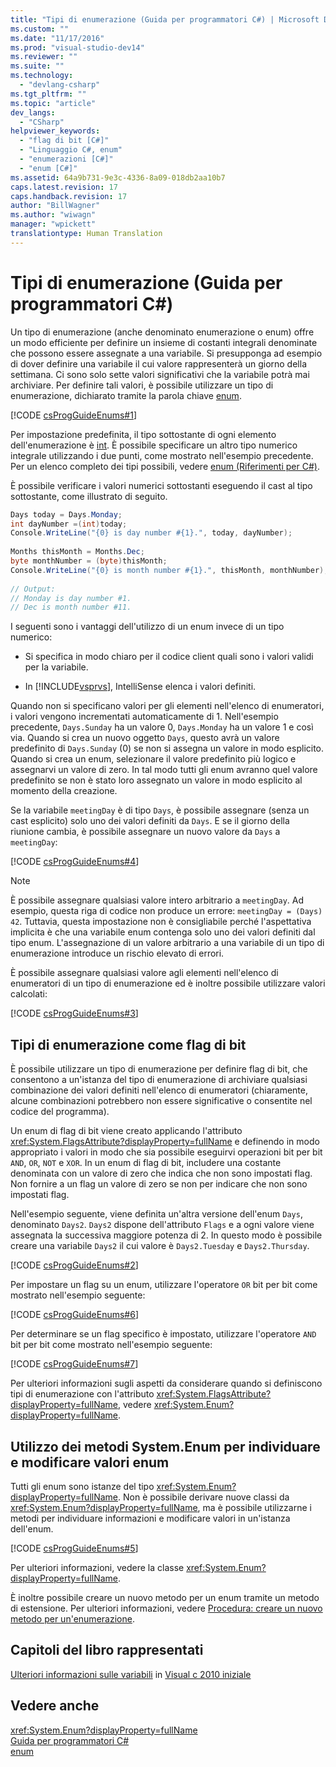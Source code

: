 ```yaml
---
title: "Tipi di enumerazione (Guida per programmatori C#) | Microsoft Docs"
ms.custom: ""
ms.date: "11/17/2016"
ms.prod: "visual-studio-dev14"
ms.reviewer: ""
ms.suite: ""
ms.technology: 
  - "devlang-csharp"
ms.tgt_pltfrm: ""
ms.topic: "article"
dev_langs: 
  - "CSharp"
helpviewer_keywords: 
  - "flag di bit [C#]"
  - "Linguaggio C#, enum"
  - "enumerazioni [C#]"
  - "enum [C#]"
ms.assetid: 64a9b731-9e3c-4336-8a09-018db2aa10b7
caps.latest.revision: 17
caps.handback.revision: 17
author: "BillWagner"
ms.author: "wiwagn"
manager: "wpickett"
translationtype: Human Translation
---
```

# Tipi di enumerazione (Guida per programmatori C#)
Un tipo di enumerazione \(anche denominato enumerazione o enum\) offre un modo efficiente per definire un insieme di costanti integrali denominate che possono essere assegnate a una variabile.  Si presupponga ad esempio di dover definire una variabile il cui valore rappresenterà un giorno della settimana.  Ci sono solo sette valori significativi che la variabile potrà mai archiviare.  Per definire tali valori, è possibile utilizzare un tipo di enumerazione, dichiarato tramite la parola chiave [enum](../../csharp/language-reference/keywords/enum.md).  
  
 [!CODE [csProgGuideEnums#1](../CodeSnippet/VS_Snippets_VBCSharp/csProgGuideEnums#1)]  
  
 Per impostazione predefinita, il tipo sottostante di ogni elemento dell'enumerazione è [int](../../csharp/language-reference/keywords/int.md).  È possibile specificare un altro tipo numerico integrale utilizzando i due punti, come mostrato nell'esempio precedente.  Per un elenco completo dei tipi possibili, vedere [enum \(Riferimenti per C\#\)](../../csharp/language-reference/keywords/enum.md).  
  
 È possibile verificare i valori numerici sottostanti eseguendo il cast al tipo sottostante, come illustrato di seguito.  
  
```c#  
Days today = Days.Monday;  
int dayNumber =(int)today;  
Console.WriteLine("{0} is day number #{1}.", today, dayNumber);  
  
Months thisMonth = Months.Dec;  
byte monthNumber = (byte)thisMonth;  
Console.WriteLine("{0} is month number #{1}.", thisMonth, monthNumber);  
  
// Output:  
// Monday is day number #1.  
// Dec is month number #11.  
```  
  
 I seguenti sono i vantaggi dell'utilizzo di un enum invece di un tipo numerico:  
  
-   Si specifica in modo chiaro per il codice client quali sono i valori validi per la variabile.  
  
-   In [!INCLUDE[vsprvs](../../csharp/includes/vsprvs_md.md)], IntelliSense elenca i valori definiti.  
  
 Quando non si specificano valori per gli elementi nell'elenco di enumeratori, i valori vengono incrementati automaticamente di 1.  Nell'esempio precedente, `Days.Sunday` ha un valore 0, `Days.Monday` ha un valore 1 e così via.  Quando si crea un nuovo oggetto `Days`, questo avrà un valore predefinito di `Days.Sunday` \(0\) se non si assegna un valore in modo esplicito.  Quando si crea un enum, selezionare il valore predefinito più logico e assegnarvi un valore di zero.  In tal modo tutti gli enum avranno quel valore predefinito se non è stato loro assegnato un valore in modo esplicito al momento della creazione.  
  
 Se la variabile `meetingDay` è di tipo `Days`, è possibile assegnare \(senza un cast esplicito\) solo uno dei valori definiti da `Days`.  E se il giorno della riunione cambia, è possibile assegnare un nuovo valore da `Days` a `meetingDay`:  
  
 [!CODE [csProgGuideEnums#4](../CodeSnippet/VS_Snippets_VBCSharp/csProgGuideEnums#4)]  
  
> [!NOTE]
>  È possibile assegnare qualsiasi valore intero arbitrario a `meetingDay`.  Ad esempio, questa riga di codice non produce un errore: `meetingDay = (Days) 42`.  Tuttavia, questa impostazione non è consigliabile perché l'aspettativa implicita è che una variabile enum contenga solo uno dei valori definiti dal tipo enum.  L'assegnazione di un valore arbitrario a una variabile di un tipo di enumerazione introduce un rischio elevato di errori.  
  
 È possibile assegnare qualsiasi valore agli elementi nell'elenco di enumeratori di un tipo di enumerazione ed è inoltre possibile utilizzare valori calcolati:  
  
 [!CODE [csProgGuideEnums#3](../CodeSnippet/VS_Snippets_VBCSharp/csProgGuideEnums#3)]  
  
## Tipi di enumerazione come flag di bit  
 È possibile utilizzare un tipo di enumerazione per definire flag di bit, che consentono a un'istanza del tipo di enumerazione di archiviare qualsiasi combinazione dei valori definiti nell'elenco di enumeratori  \(chiaramente, alcune combinazioni potrebbero non essere significative o consentite nel codice del programma\).  
  
 Un enum di flag di bit viene creato applicando l'attributo <xref:System.FlagsAttribute?displayProperty=fullName> e definendo in modo appropriato i valori in modo che sia possibile eseguirvi operazioni bit per bit `AND`, `OR`, `NOT` e `XOR`.  In un enum di flag di bit, includere una costante denominata con un valore di zero che indica che non sono impostati flag. Non fornire a un flag un valore di zero se non per indicare che non sono impostati flag.  
  
 Nell'esempio seguente, viene definita un'altra versione dell'enum `Days`, denominato `Days2`.  `Days2` dispone dell'attributo `Flags` e a ogni valore viene assegnata la successiva maggiore potenza di 2.  In questo modo è possibile creare una variabile `Days2` il cui valore è `Days2.Tuesday` e `Days2.Thursday`.  
  
 [!CODE [csProgGuideEnums#2](../CodeSnippet/VS_Snippets_VBCSharp/csProgGuideEnums#2)]  
  
 Per impostare un flag su un enum, utilizzare l'operatore `OR` bit per bit come mostrato nell'esempio seguente:  
  
 [!CODE [csProgGuideEnums#6](../CodeSnippet/VS_Snippets_VBCSharp/csProgGuideEnums#6)]  
  
 Per determinare se un flag specifico è impostato, utilizzare l'operatore `AND` bit per bit come mostrato nell'esempio seguente:  
  
 [!CODE [csProgGuideEnums#7](../CodeSnippet/VS_Snippets_VBCSharp/csProgGuideEnums#7)]  
  
 Per ulteriori informazioni sugli aspetti da considerare quando si definiscono tipi di enumerazione con l'attributo <xref:System.FlagsAttribute?displayProperty=fullName>, vedere <xref:System.Enum?displayProperty=fullName>.  
  
## Utilizzo dei metodi System.Enum per individuare e modificare valori enum  
 Tutti gli enum sono istanze del tipo <xref:System.Enum?displayProperty=fullName>.  Non è possibile derivare nuove classi da <xref:System.Enum?displayProperty=fullName>, ma è possibile utilizzarne i metodi per individuare informazioni e modificare valori in un'istanza dell'enum.  
  
 [!CODE [csProgGuideEnums#5](../CodeSnippet/VS_Snippets_VBCSharp/csProgGuideEnums#5)]  
  
 Per ulteriori informazioni, vedere la classe <xref:System.Enum?displayProperty=fullName>.  
  
 È inoltre possibile creare un nuovo metodo per un enum tramite un metodo di estensione.  Per ulteriori informazioni, vedere [Procedura: creare un nuovo metodo per un'enumerazione](../../csharp/programming-guide/classes-and-structs/how-to-create-a-new-method-for-an-enumeration.md).  
  
## Capitoli del libro rappresentati  
 [Ulteriori informazioni sulle variabili](http://go.microsoft.com/fwlink/?LinkId=221230) in [Visual c 2010 iniziale](http://go.microsoft.com/fwlink/?LinkId=221214)  
  
## Vedere anche  
 <xref:System.Enum?displayProperty=fullName>   
 [Guida per programmatori C\#](../../csharp/programming-guide/index.md)   
 [enum](../../csharp/language-reference/keywords/enum.md)